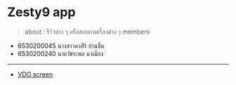 # Zesty9 app
> about : รีวิวต่าง ๆ หรือสอบถามเรื่องต่าง ๆ
members
- 6530200045 นางสาวคงสิริ ปานชื่น
- 6530200240 นายวัชระพล นาเมือง
---
- [VDO screen](https://youtube.com/shorts/svNiyu9arhM?feature=share)

